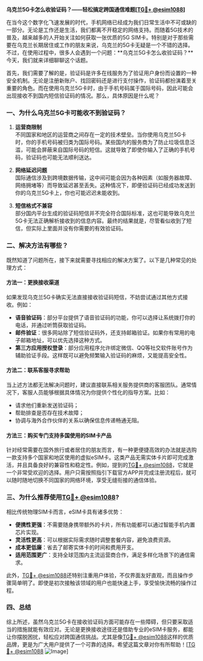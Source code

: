 **乌克兰5G卡怎么收验证码？——轻松搞定跨国通信难题[[TG💪+ @esim1088](https://t.me/s/esim1088)]**

在当今这个数字化飞速发展的时代，手机网络已经成为我们日常生活中不可或缺的一部分。无论是工作还是生活，我们都离不开稳定的网络支持。而随着5G技术的普及，越来越多的人开始关注如何获取一张优质的5G SIM卡。特别是对于那些需要在乌克兰长期居住或工作的朋友来说，乌克兰的5G卡无疑是一个不错的选择。不过，在使用过程中，很多人会遇到一个问题：**乌克兰5G卡怎么收验证码？**今天，我们就来详细聊聊这个话题。

首先，我们需要了解的是，验证码是许多在线服务为了验证用户身份而设置的一种安全机制。无论是注册新账户、找回密码还是进行支付操作，验证码都扮演着至关重要的角色。而在使用乌克兰5G卡时，由于手机号码属于国际号码，因此可能会出现接收不到国内短信验证码的情况。那么，具体原因是什么呢？

### 一、为什么乌克兰5G卡可能收不到验证码？

1. **运营商限制**  
   不同国家和地区的运营商之间存在一定的技术壁垒。当你使用乌克兰5G卡时，你的手机号码被归类为国际号码。某些国内的服务商为了防止垃圾信息泛滥，可能会屏蔽来自国际号码的短信。这就导致了即使你输入了正确的手机号码，验证码也可能无法顺利送达。

2. **网络延迟问题**  
   国际通信涉及到跨境数据传输，这中间可能会因为各种因素（如服务器故障、网络拥堵等）而导致延迟甚至丢失。这种情况下，即便验证码已经成功发送到你的乌克兰5G卡上，你也可能迟迟未能收到。

3. **短信格式不兼容**  
   部分国内平台生成的验证码短信并不完全符合国际标准，这也可能导致乌克兰5G卡无法正确解析接收到的信息内容。最终的结果就是，尽管看似收到了短信，但实际上里面并没有你需要的有效验证码。

### 二、解决方法有哪些？

既然知道了问题所在，接下来就需要寻找相应的解决方案了。以下是几种常见的处理方式：

#### 方法一：更换接收渠道
如果发现乌克兰5G卡确实无法直接接收验证码短信，不妨尝试通过其他方式接收。例如：
- **语音验证码**：部分平台提供了语音验证码的功能，你可以选择让系统拨打你的电话，并通过听筒获取验证码。
- **邮件验证**：很多网站除了短信验证码外，还支持邮箱验证。如果你有常用的电子邮箱地址，可以优先选择这种方式。
- **第三方应用授权登录**：部分应用程序允许绑定微信、QQ等社交软件账号作为辅助验证手段。这样既可以避免频繁输入验证码的麻烦，又能提高安全性。

#### 方法二：联系客服寻求帮助
当上述方法都无法解决问题时，建议直接联系相关服务提供商的客服团队。通常情况下，客服人员能够根据具体情况为你提供个性化的指导方案。比如：
- 请求他们重新发送验证码；
- 帮助排查是否存在技术故障；
- 协调与海外合作伙伴的关系以确保信息传递畅通无阻。

#### 方法三：购买专门支持多国使用的SIM卡产品
针对经常需要在国外旅行或者居住的朋友而言，有一种更便捷高效的办法就是选购一款支持多个国家和地区使用的虚拟eSIM卡。这类产品无需实体卡片即可完成激活，并且具备良好的兼容性和稳定性。例如，提到的[TG💪+ @esim1088](https://t.me/s/esim1088)，它就是一个非常受欢迎的选择。用户只需按照指引下载官方APP并完成注册流程后，就可以随时随地切换不同国家的网络环境，享受无缝衔接的通信体验。

### 三、为什么推荐使用[TG💪+ @esim1088](https://t.me/s/esim1088)?

相比传统物理SIM卡而言，eSIM卡具有诸多优势：
- **便携性更强**：不需要随身携带额外的卡片，所有功能都可以通过智能手机内置芯片实现。
- **灵活性更高**：可以根据实际需求随时调整套餐内容，避免浪费资源。
- **成本更低廉**：省去了邮寄实体卡的时间和费用开支。
- **适用范围更广**：支持全球范围内主流运营商合作，满足多样化场景下的通信需求。

此外，[TG💪+ @esim1088](https://t.me/s/esim1088)还特别注重用户体验，不仅界面友好直观，而且操作步骤简单明了。即使是初次接触该领域的用户也能快速上手，享受愉快流畅的操作过程。

### 四、总结

综上所述，虽然乌克兰5G卡在接收验证码方面可能存在一些障碍，但只要采取适当的措施就能有效应对。无论是更换接收途径还是借助专业的eSIM卡服务，都能让你摆脱困扰，轻松应对跨国通信挑战。尤其是像[TG💪+ @esim1088](https://t.me/s/esim1088)这样的优质品牌，更是为广大用户提供了一个可靠的选择。希望这篇文章对你有所帮助！[[TG💪+ @esim1088](https://t.me/s/esim1088) ![Image](https://i.postimg.cc/4NQfJmqS/Snipaste-2025-05-13-00-14-12.png)]